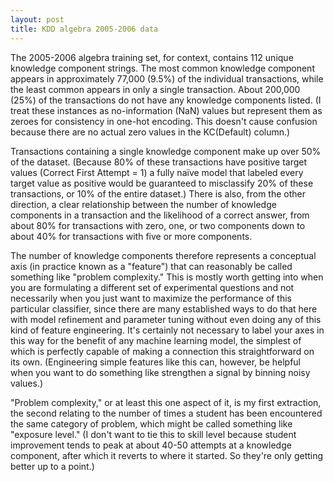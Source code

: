 ```yaml
---
layout: post
title: KDD algebra 2005-2006 data 
---
```


The 2005-2006 algebra training set, for context, contains 112 unique knowledge component strings. The most common knowledge component appears in approximately 77,000 (9.5%) of the individual transactions, while the least common appears in only a single transaction. About 200,000 (25%) of the transactions do not have any knowledge components listed. (I treat these instances as no-information (NaN) values but represent them as zeroes for consistency in one-hot encoding. This doesn't cause confusion because there are no actual zero values in the KC(Default) column.) 

Transactions containing a single knowledge component make up over 50% of the dataset. (Because 80% of these transactions have positive target values (Correct First Attempt = 1) a fully naïve model that labeled every target value as positive would be guaranteed to misclassify 20% of these transactions, or 10% of the entire dataset.) There is also, from the other direction, a clear relationship between the number of knowledge components in a transaction and the likelihood of a correct answer, from about 80% for transactions with zero, one, or two components down to about 40% for transactions with five or more components. 

The number of knowledge components therefore represents a conceptual axis (in practice known as a "feature") that can reasonably be called something like "problem complexity." This is mostly worth getting into when you are formulating a different set of experimental questions and not necessarily when you just want to maximize the performance of this particular classifier, since there are many established ways to do that here with model refinement and parameter tuning without even doing any of this kind of feature engineering. It's certainly not necessary to label your axes in this way for the benefit of any machine learning model, the simplest of which is perfectly capable of making a connection this straightforward on its own. (Engineering simple features like this can, however, be helpful when you want to do something like strengthen a signal by binning noisy values.) 

"Problem complexity," or at least this one aspect of it, is my first extraction, the second relating to the number of times a student has been encountered the same category of problem, which might be called something like "exposure level." (I don't want to tie this to skill level because student improvement tends to peak at about 40-50 attempts at a knowledge component, after which it reverts to where it started. So they're only getting better up to a point.)
